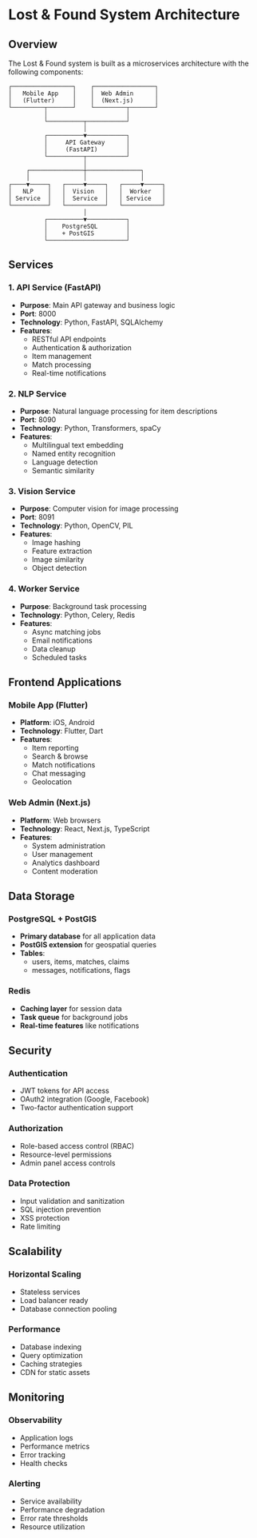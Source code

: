 # Lost & Found System Architecture

## Overview

The Lost & Found system is built as a microservices architecture with the following components:

```
┌─────────────────┐    ┌─────────────────┐
│   Mobile App    │    │  Web Admin      │
│   (Flutter)     │    │  (Next.js)      │
└─────────┬───────┘    └─────────┬───────┘
          │                      │
          └──────────┬───────────┘
                     │
          ┌──────────▼───────────┐
          │     API Gateway      │
          │     (FastAPI)        │
          └──────────┬───────────┘
                     │
     ┌───────────────┼───────────────┐
     │               │               │
┌────▼─────┐   ┌─────▼─────┐   ┌─────▼─────┐
│   NLP    │   │  Vision   │   │  Worker   │
│ Service  │   │  Service  │   │ Service   │
└──────────┘   └───────────┘   └───────────┘
                     │
          ┌──────────▼───────────┐
          │    PostgreSQL        │
          │    + PostGIS         │
          └──────────────────────┘
```

## Services

### 1. API Service (FastAPI)

- **Purpose**: Main API gateway and business logic
- **Port**: 8000
- **Technology**: Python, FastAPI, SQLAlchemy
- **Features**:
  - RESTful API endpoints
  - Authentication & authorization
  - Item management
  - Match processing
  - Real-time notifications

### 2. NLP Service

- **Purpose**: Natural language processing for item descriptions
- **Port**: 8090
- **Technology**: Python, Transformers, spaCy
- **Features**:
  - Multilingual text embedding
  - Named entity recognition
  - Language detection
  - Semantic similarity

### 3. Vision Service

- **Purpose**: Computer vision for image processing
- **Port**: 8091
- **Technology**: Python, OpenCV, PIL
- **Features**:
  - Image hashing
  - Feature extraction
  - Image similarity
  - Object detection

### 4. Worker Service

- **Purpose**: Background task processing
- **Technology**: Python, Celery, Redis
- **Features**:
  - Async matching jobs
  - Email notifications
  - Data cleanup
  - Scheduled tasks

## Frontend Applications

### Mobile App (Flutter)

- **Platform**: iOS, Android
- **Technology**: Flutter, Dart
- **Features**:
  - Item reporting
  - Search & browse
  - Match notifications
  - Chat messaging
  - Geolocation

### Web Admin (Next.js)

- **Platform**: Web browsers
- **Technology**: React, Next.js, TypeScript
- **Features**:
  - System administration
  - User management
  - Analytics dashboard
  - Content moderation

## Data Storage

### PostgreSQL + PostGIS

- **Primary database** for all application data
- **PostGIS extension** for geospatial queries
- **Tables**:
  - users, items, matches, claims
  - messages, notifications, flags

### Redis

- **Caching layer** for session data
- **Task queue** for background jobs
- **Real-time features** like notifications

## Security

### Authentication

- JWT tokens for API access
- OAuth2 integration (Google, Facebook)
- Two-factor authentication support

### Authorization

- Role-based access control (RBAC)
- Resource-level permissions
- Admin panel access controls

### Data Protection

- Input validation and sanitization
- SQL injection prevention
- XSS protection
- Rate limiting

## Scalability

### Horizontal Scaling

- Stateless services
- Load balancer ready
- Database connection pooling

### Performance

- Database indexing
- Query optimization
- Caching strategies
- CDN for static assets

## Monitoring

### Observability

- Application logs
- Performance metrics
- Error tracking
- Health checks

### Alerting

- Service availability
- Performance degradation
- Error rate thresholds
- Resource utilization
